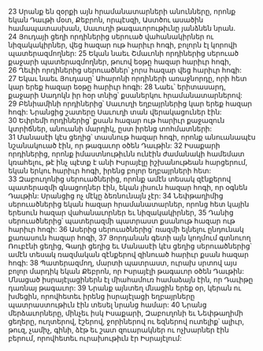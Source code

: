 23 Սրանք են զօրքի այն հրամանատարների անունները, որոնք եկան Դաւթի մօտ, Քեբրոն, որպէսզի, Աստծու ասածին համապատասխան, Սաւուղի թագաւորութիւնը յանձնեն նրան. 24 Յուդայի ցեղի որդիներից սերուած վահանակիրներ ու նիզակակիրներ, վեց հազար ութ հարիւր հոգի, բոլորն էլ կորովի պատերազմողներ: 25 Եկան նաեւ Շմաւոնի որդիներից սերուած քաջարի պատերազմողներ, թուով եօթը հազար հարիւր հոգի, 26 Ղեւիի որդիներից սերուածներ՝ չորս հազար վեց հարիւր հոգի: 27 Եկաւ նաեւ Յուդասը՝ Ահարոնի որդիների առաջնորդը, որի հետ կար երեք հազար եօթը հարիւր հոգի: 28 Նաեւ՝ երիտասարդ, քաջարի Սադոկն իր հօր տնից՝ քսաներկու հրամանատարներով: 29 Բենիամինի որդիներից՝ Սաւուղի եղբայրներից կար երեք հազար հոգի: Նրանցից շատերը Սաւուղի տան վերակացուներ էին: 30 Եփրեմի որդիներից՝ քսան հազար ութ հարիւր քաջազուն կտրիճներ, անուանի մարդիկ, ըստ իրենց տոհմատների: 31 Մանասէի կէս ցեղից՝ տասնութ հազար հոգի, որոնք անուանապէս նշանակուած էին, որ թագաւոր օծեն Դաւթին: 32 Իսաքարի որդիներից, որոնք իմաստնութիւնն ունէին ժամանակի համեմատ կռահելու, թէ ինչ պէտք է անի Իսրայէլը իշխանութեան հարցերում, եկան երկու հարիւր հոգի, իրենց բոլոր եղբայրների հետ: 33 Զաբուղոնից սերուածներից, որոնք ամէն տեսակ զէնքերով պատերազմի գնացողներ էին, եկան յիսուն հազար հոգի, որ օգնեն Դաւթին: Սրանցից ոչ մէկը ձեռնունայն չէր: 34 Նեփթաղիմից սերուածներից եկան հազար հրամանատարներ, որոնց հետ կային երեսուն հազար վահանաւորներ եւ նիզակակիրներ, 35 Դանից սերուածներից՝ պատերազմի պատրաստ քսանութ հազար ութ հարիւր հոգի: 36 Ասերից սերուածներից՝ ռազմի ելնելու ընդունակ քառասուն հազար հոգի, 37 Յորդանան գետի այն կողմում գտնուող Ռուբէնի ցեղից, Գադի ցեղից եւ Մանասէի կէս ցեղից սերուածներից՝ ամէն տեսակ ռազմական զէնքերով զինուած հարիւր քսան հազար հոգի: 38 Պատերազմող, մարտի պատրաստ, ուրախ սրտով այս բոլոր մարդիկ եկան Քեբրոն, որ Իսրայէլի թագաւոր օծեն Դաւթին: Մնացած իսրայէլացիներն էլ միահամուռ համաձայն էին, որ Դաւիթը դառնայ թագաւոր: 39 Նրանք այնտեղ մնացին երեք օր, կերան ու խմեցին, որովհետեւ իրենց իսրայէլացի եղբայրները պատրաստութիւն էին տեսել նրանց համար: 40 Նրանց մերձաւորները, մինչեւ իսկ Իսաքարի, Զաբուղոնի եւ Նեփթաղիմի ցեղերը, ուղտերով, էշերով, ջորիներով ու եզներով ուտելիք՝ ալիւր, թուզ, չամիչ, գինի, ձէթ եւ շատ զուարակներ ու ոչխարներ էին բերում, որովհետեւ ուրախութիւն էր Իսրայէլում:
